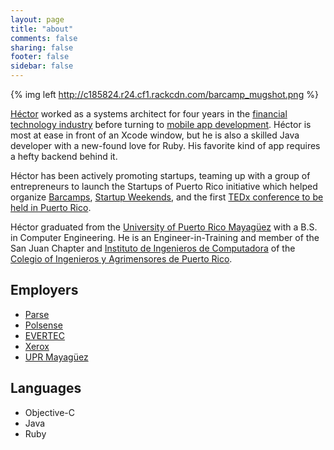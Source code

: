 ```yaml
---
layout: page
title: "about"
comments: false
sharing: false
footer: false
sidebar: false
---
```


{% img left http://c185824.r24.cf1.rackcdn.com/barcamp_mugshot.png %}

[H&eacute;ctor](http://about.me/hramos) worked as a systems architect for four years in the [financial technology industry](http://www.evertecinc.com/) before turning to [mobile app development](http://polsense.com). H&eacute;ctor is most at ease in front of an Xcode window, but he is also a skilled Java developer with a new-found love for Ruby. His favorite kind of app requires a hefty backend behind it.

H&eacute;ctor has been actively promoting startups, teaming up with a group of entrepreneurs to launch the Startups of Puerto Rico initiative which helped organize [Barcamps](http://barcampsj.org/), [Startup Weekends](http://puertorico.startupweekend.org/), and the first [TEDx conference to be held in Puerto Rico](http://www.tedxsanjuan.com).

H&eacute;ctor graduated from the [University of Puerto Rico Mayagüez](http://www.uprm.edu) with a B.S. in Computer Engineering. He is an Engineer-in-Training and member of the San Juan Chapter and [Instituto de Ingenieros de Computadora](http://www.iicomciapr.org/) of the [Colegio of Ingenieros y Agrimensores de Puerto Rico](http://www.ciapr.org).


<h2 class="entry-title">Employers</h2>

* [Parse](http://parse.com)
* [Polsense](http://polsense.com)
* [EVERTEC](http://www.evertecinc.com)
* [Xerox](http://www.xerox.com)
* [UPR Mayagüez](http://www.uprm.edu)

<h2 class="entry-title">Languages</h2>

* Objective-C
* Java
* Ruby

